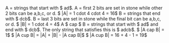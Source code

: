 A = strings that start with $ ad$. 
A = first 2 bits are set in stone while other 2 bits can be a,b,c, or d. 
$ |A| = 1 cdot 4 cdot 4 = 16$ 
B = strings that end with $ dcb$. 
B = last 3 bits are set in stone while the final bit can be a,b,c, or d. 
$ |B| = 1 cdot 4 = 4$ 
A $ cap $ B = strings that start with $ ad$ and end with $ dcb$. 
The only string that satisfies this is $ adcb$. 
$ |A cap B| = 1$ 
$ |A cup B| = |A| + |B| - |A cap B|$ 
$ |A cup B| = 16 + 4 - 1 = 19$
